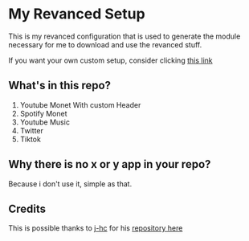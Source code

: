 
# My Revanced Setup
This is my revanced configuration that is used to generate the module necessary for me to download and use the revanced stuff.

If you want your own custom setup, consider clicking [this link](https://github.com/j-hc/revanced-magisk-module?tab=readme-ov-file#to-includeexclude-patches-or-patch-other-apps)

## What's in this repo?
1. Youtube Monet With custom Header
2. Spotify Monet
3. Youtube Music
4. Twitter
5. Tiktok

## Why there is no x or y app in your repo?
Because i don't use it, simple as that.

## Credits
This is possible thanks to [j-hc](https://github.com/j-hc) for his [repository here](https://github.com/j-hc/revanced-magisk-module)
